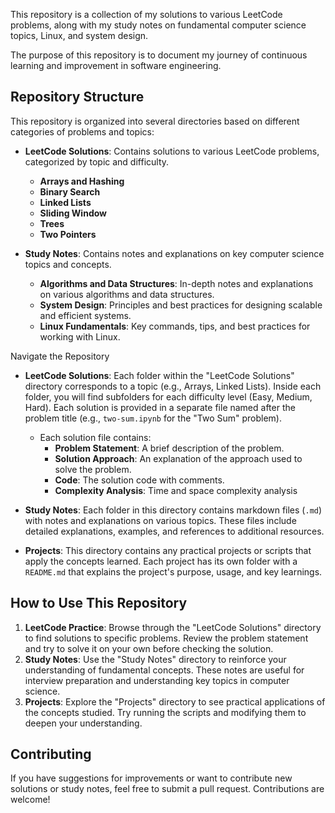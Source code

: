 This repository is a collection of my solutions to various LeetCode problems, along with my study notes on fundamental computer science topics, Linux, and system design. 

The purpose of this repository is to document my journey of continuous learning and improvement in software engineering.

## Repository Structure

This repository is organized into several directories based on different categories of problems and topics:

- **LeetCode Solutions**: Contains solutions to various LeetCode problems, categorized by topic and difficulty.
  - **Arrays and Hashing**
  - **Binary Search**
  - **Linked Lists**
  - **Sliding Window**
  - **Trees**
  - **Two Pointers**

- **Study Notes**: Contains notes and explanations on key computer science topics and concepts.
  - **Algorithms and Data Structures**: In-depth notes and explanations on various algorithms and data structures.
  - **System Design**: Principles and best practices for designing scalable and efficient systems.
  - **Linux Fundamentals**: Key commands, tips, and best practices for working with Linux.

Navigate the Repository

- **LeetCode Solutions**: Each folder within the "LeetCode Solutions" directory corresponds to a topic (e.g., Arrays, Linked Lists). Inside each folder, you will find subfolders for each difficulty level (Easy, Medium, Hard). Each solution is provided in a separate file named after the problem title (e.g., `two-sum.ipynb` for the "Two Sum" problem).

  - Each solution file contains:
    - **Problem Statement**: A brief description of the problem.
    - **Solution Approach**: An explanation of the approach used to solve the problem.
    - **Code**: The solution code with comments.
    - **Complexity Analysis**: Time and space complexity analysis

- **Study Notes**: Each folder in this directory contains markdown files (`.md`) with notes and explanations on various topics. These files include detailed explanations, examples, and references to additional resources.

- **Projects**: This directory contains any practical projects or scripts that apply the concepts learned. Each project has its own folder with a `README.md` that explains the project's purpose, usage, and key learnings.

## How to Use This Repository

1. **LeetCode Practice**: Browse through the "LeetCode Solutions" directory to find solutions to specific problems. Review the problem statement and try to solve it on your own before checking the solution.
2. **Study Notes**: Use the "Study Notes" directory to reinforce your understanding of fundamental concepts. These notes are useful for interview preparation and understanding key topics in computer science.
3. **Projects**: Explore the "Projects" directory to see practical applications of the concepts studied. Try running the scripts and modifying them to deepen your understanding.

## Contributing

If you have suggestions for improvements or want to contribute new solutions or study notes, feel free to submit a pull request. Contributions are welcome!
